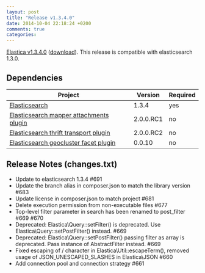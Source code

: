 ```yaml
---
layout: post
title: "Release v1.3.4.0"
date: 2014-10-04 22:18:24 +0200
comments: true
categories: 
---
```




[Elastica v1.3.4.0](https://github.com/ruflin/Elastica/tree/v1.3.4.0) ([download](https://github.com/ruflin/Elastica/releases/tag/v1.3.4.0)). This release is compatible with elasticsearch 1.3.0.

## Dependencies

| Project | Version | Required |
|---------|---------|----------|
|[Elasticsearch](https://github.com/elasticsearch/elasticsearch/tree/v1.3.4)| 1.3.4 | yes
|[Elasticsearch mapper attachments plugin](https://github.com/elasticsearch/elasticsearch-mapper-attachments/tree/v2.0.0.RC1)|2.0.0.RC1|no
|[Elasticsearch thrift transport plugin](https://github.com/elasticsearch/elasticsearch-transport-thrift/tree/v2.0.0.RC2)|2.0.0.RC2|no
|[Elasticsearch geocluster facet plugin](https://github.com/zenobase/geocluster-facet/tree/0.0.10)|0.0.10|no



## Release Notes (changes.txt)


- Update to elasticsearch 1.3.4 #691
- Update the branch alias in composer.json to match the library version #683
- Update license in composer.json to match project #681
- Delete execution permission from non-executable files #677
- Top-level filter parameter in search has been renamed to post_filter #669 #670
- Deprecated: Elastica\Query::setFilter() is deprecated. Use Elastica\Query::setPostFilter() instead. #669
- Deprecated: Elastica\Query::setPostFilter() passing filter as array is deprecated. Pass instance of AbstractFilter instead. #669
- Fixed escaping of / character in Elastica\Util::escapeTerm(), removed usage of JSON_UNESCAPED_SLASHES in Elastica\JSON #660
- Add connection pool and connection strategy #661